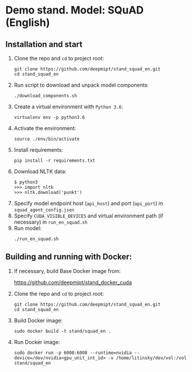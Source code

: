 # Demo stand. Model: SQuAD (English)

## Installation and start
1. Clone the repo and `cd` to project root:
    ```
    git clone https://github.com/deepmipt/stand_squad_en.git
    cd stand_squad_en
    ```
2. Run script to download and unpack model components:
    ```
    ./download_components.sh
    ```   
3. Create a virtual environment with `Python 3.6`:
    ```
    virtualenv env -p python3.6
    ```
4. Activate the environment:
    ```
    source ./env/bin/activate
    ```
5. Install requirements:
    ```
    pip install -r requirements.txt
    ```
6. Download NLTK data:
    ```
    $ python3
    >>> import nltk
    >>> nltk.download('punkt')
    ```
7. Specify model endpoint host (`api_host`) and port (`api_port`) in `squad_agent_config.json`
8. Specify `CUDA_VISIBLE_DEVICES` and virtual environment path (if necessary) in `run_en_squad.sh`
9. Run model:
    ```
    ./run_en_squad.sh
    ```
## Building and running with Docker:
1. If necessary, build Base Docker image from:

   https://github.com/deepmipt/stand_docker_cuda
  
2. Clone the repo and `cd` to project root:
    ```
    git clone https://github.com/deepmipt/stand_squad_en.git
    cd stand_squad_en
    ```
3. Build Docker image:
   ```
   sudo docker build -t stand/squad_en .
   ```
4. Run Docker image:
   ```
   sudo docker run -p 6008:6008 --runtime=nvidia --device=/dev/nvidia<gpu_unit_int_id> -v /home/litinsky/dev/vol:/vol stand/squad_en
   ```